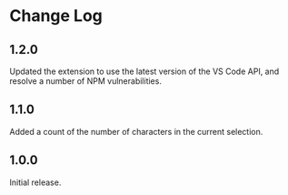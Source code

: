 # Change Log

## 1.2.0

Updated the extension to use the latest version of the VS Code API, and resolve a number of NPM vulnerabilities.

## 1.1.0

Added a count of the number of characters in the current selection.

## 1.0.0

Initial release.
